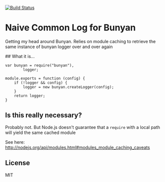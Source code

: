 [![Build Status](https://travis-ci.org/cblanc/commonlog-bunyan.png)](https://travis-ci.org/cblanc/commonlog-bunyan)

# Naive Common Log for Bunyan

Getting my head around Bunyan. Relies on module caching to retrieve the same instance of bunyan logger over and over again

## What it is...

```
var bunyan = require("bunyan"),
		logger;

module.exports = function (config) {
	if (!logger && config) {
		logger = new bunyan.createLogger(config);
	}
	return logger;
}
```

## Is this really necessary?

Probably not. But Node.js doesn't guarantee that a `require` with a local path will yield the same cached module

See here: http://nodejs.org/api/modules.html#modules_module_caching_caveats

## License

MIT
